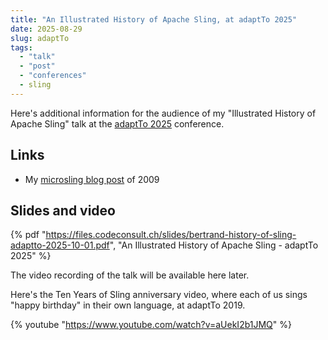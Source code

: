 ```yaml
---
title: "An Illustrated History of Apache Sling, at adaptTo 2025"
date: 2025-08-29
slug: adaptTo
tags: 
  - "talk"
  - "post"
  - "conferences"
  - sling
---
```


Here's additional information for the audience of my
"Illustrated History of Apache Sling" talk at the
[adaptTo 2025](https://adapt.to/2025/schedule/an-illustrated-history-of-apache-sling)
conference.

<!-- excerpt -->

## Links
- My [microsling blog post](https://grep.codeconsult.ch/2007/10/12/microsling-yet-another-cool-web-applications-framework/) of 2009

## Slides and video

{% pdf
"https://files.codeconsult.ch/slides/bertrand-history-of-sling-adaptto-2025-10-01.pdf",
"An Illustrated History of Apache Sling - adaptTo 2025"
%}

The video recording of the talk will be available here later.

Here's the Ten Years of Sling anniversary video, where each of us
sings "happy birthday" in their own language, at adaptTo 2019.

{% youtube "https://www.youtube.com/watch?v=aUekI2b1JMQ" %}